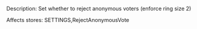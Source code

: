 Description: Set whether to reject anonymous voters (enforce ring size 2)

Affects stores:
SETTINGS,RejectAnonymousVote